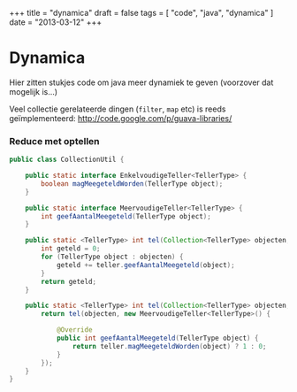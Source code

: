 +++
title = "dynamica"
draft = false
tags = [
    "code",
    "java",
    "dynamica"
]
date = "2013-03-12"
+++
# Dynamica 

Hier zitten stukjes code om java meer dynamiek te geven (voorzover dat mogelijk is...)

Veel collectie gerelateerde dingen (`filter`, `map` etc) is reeds geïmplementeerd: http://code.google.com/p/guava-libraries/

### Reduce met optellen 

```java
public class CollectionUtil {

	public static interface EnkelvoudigeTeller<TellerType> {
		boolean magMeegeteldWorden(TellerType object);
	}

	public static interface MeervoudigeTeller<TellerType> {
		int geefAantalMeegeteld(TellerType object);
	}

	public static <TellerType> int tel(Collection<TellerType> objecten, MeervoudigeTeller<TellerType> teller) {
		int geteld = 0;
		for (TellerType object : objecten) {
			geteld += teller.geefAantalMeegeteld(object);
		}
		return geteld;
	}

	public static <TellerType> int tel(Collection<TellerType> objecten, final EnkelvoudigeTeller<TellerType> teller) {
		return tel(objecten, new MeervoudigeTeller<TellerType>() {

			@Override
			public int geefAantalMeegeteld(TellerType object) {
				return teller.magMeegeteldWorden(object) ? 1 : 0;
			}
		});
	}
}
```